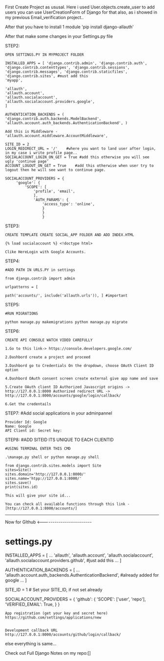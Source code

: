 First Create Project as ususal.
Here i used User.objects.create_user to add users you can use UserCreationForm of Django for that also, as i showed in my previous Email_verification project..

After that you have to install 1 module 'pip install django-allauth'

After that make some changes in your Settings.py file

STEP2:

    OPEN SETTINGS.PY IN MYPROJECT FOLDER

    INSTALLED_APPS = [ 'django.contrib.admin', 'django.contrib.auth', 'django.contrib.contenttypes', 'django.contrib.sessions', 'django.contrib.messages', 'django.contrib.staticfiles', 'django.contrib.sites', #must add this 
    'myapp',

    'allauth',   
    'allauth.account',  
    'allauth.socialaccount',
    'allauth.socialaccount.providers.google', 
    ]

    AUTHENTICATION_BACKENDS = ( 'django.contrib.auth.backends.ModelBackend', 'allauth.account.auth_backends.AuthenticationBackend', )

    Add this is Middleware - 'allauth.account.middleware.AccountMiddleware',

    SITE_ID = 2 
    LOGIN_REDIRECT_URL = '/'    #where you want to land user after login, in my case i write profile page..
    SOCIALACCOUNT_LOGIN_ON_GET = True #add this otherwise you will see ugly 'continue page'
    ACCOUNT_LOGOUT_ON_GET = True    #add this otherwise when user try to logout then he will see want to continue page.

    SOCIALACCOUNT_PROVIDERS = {
         'google': {
             'SCOPE': [
                 'profile', 'email', 
                 ], 
                 'AUTH_PARAMS': {
                     'access_type': 'online', 
                     } 
                     } 
                     }

STEP3:

    CREATE TEMPLATE CREATE SOCIAL_APP FOLDER AND ADD INDEX.HTML

    {% load socialaccount %} <!doctype html>

    Clike HereLogin with Google Accounts.

STEP4:

    #ADD PATH IN URLS.PY in settings

    from django.contrib import admin

    urlpatterns = [

    path('accounts/', include('allauth.urls')), ] #important

STEP5:

    #RUN MIGRATIONS

    python manage.py makemigrations python manage.py migrate

STEP6:

    CREATE API CONSOLE WATCH VIDEO CAREFULLY

    1.Go to this link-> https://console.developers.google.com/

    2.Dashbord create a project and proceed

    3.Dashbord go to Credentials On the dropdown, choose OAuth Client ID option

    4.Dashbord OAuth consent screen create external give app name and save

    5.Create OAuth client ID Authorized Javascript origins -> http://127.0.0.1:8000 Authorized redirect URL -> http://127.0.0.1:8000/accounts/google/login/callback/

    6.Get the credentails

STEP7: #Add social applications in your adminpannel

    Provider Id: Google 
    Name: Google 
    API Client id: Secret key:

STEP8: #ADD SITEID ITS UNIQUE TO EACH CLIENTID

    #USING TERMINAL ENTER THIS CMD

    .\manage.py shell or python manage.py shell

    from django.contrib.sites.models import Site
    sites=Site()
    sites.domain='http://127.0.0.1:8000/'
    sites.name='htpp://127.0.0.1:8000/'
    sites.save()
    print(sites.id)

    This will give your site id...

    You can check all available functions through this link - [http://127.0.0.1:8000/accounts/]


-------------------------------------------------------------------------------------------------------------
Now for GIthub <-------------------------


# settings.py

INSTALLED_APPS = [
    ...
    'allauth',
    'allauth.account',
    'allauth.socialaccount',
    'allauth.socialaccount.providers.github', #just add this 
    ...
]

AUTHENTICATION_BACKENDS = [
    ...
    'allauth.account.auth_backends.AuthenticationBackend', #already added for google 
    ...
]

SITE_ID = 1  # Set your SITE_ID, if not set already

SOCIALACCOUNT_PROVIDERS = {
    'github': {
        'SCOPE': ['user', 'repo'],
        'VERIFIED_EMAIL': True,
    }
}

    App registration (get your key and secret here)
    https://github.com/settings/applications/new

    
    Development callback URL
    http://127.0.0.1:8000/accounts/github/login/callback/

else everything is same...

Check out Full Django Notes on my repo:[]
